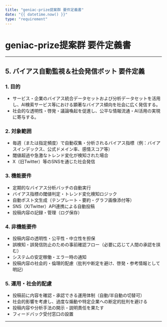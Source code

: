 ```yaml
---
title: "geniac-prize提案群 要件定義書"
date: "{{ datetime.now() }}"
type: "requirement"
---
```


# geniac-prize提案群 要件定義書

---

## 5. バイアス自動監視＆社会発信ボット 要件定義

### 1. 目的
- サービス・企業のバイアス統合データセットおよび分析データセットを活用し、AI検索サービス等における顕著なバイアス傾向を社会に広く発信する。
- 社会的な透明性・啓発・議論喚起を促進し、公平な情報流通・AI活用の実現に寄与する。

### 2. 対象範囲
- 毎週（または指定頻度）で自動収集・分析されるバイアス指標（例：バイアスインデックス、公式ドメイン率、感情スコア等）
- 閾値超過や急激なトレンド変化が検知された場合
- X（旧Twitter）等のSNSを通じた社会発信

### 3. 機能要件
- 定期的なバイアス分析バッチの自動実行
- バイアス指標の閾値判定・トレンド変化検知ロジック
- 自動ポスト文生成（テンプレート・要約・グラフ画像添付等）
- SNS（X/Twitter）API連携による自動投稿
- 投稿内容の記録・管理（ログ保存）

### 4. 非機能要件
- 投稿内容の透明性・公平性・中立性を担保
- 誤検知・誤発信防止のための事前確認フロー（必要に応じて人間の承認を挟む）
- システムの安定稼働・エラー時の通知
- 投稿内容の社会的・倫理的配慮（批判や断定を避け、啓発・参考情報として明記）

### 5. 運用・社会的配慮
- 投稿前に内容を確認・承認できる運用体制（自動/半自動の切替可）
- 社会的影響を考慮し、過度な煽動や特定企業への断定的批判を避ける
- 投稿内容や分析手法の開示・説明責任を果たす
- フィードバック受付窓口の設置

---